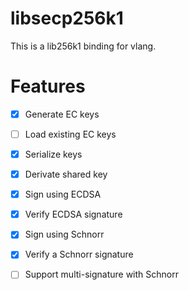 # libsecp256k1

This is a lib256k1 binding for vlang.

# Features

- [x] Generate EC keys
- [ ] Load existing EC keys
- [x] Serialize keys
- [x] Derivate shared key
- [x] Sign using ECDSA
- [x] Verify ECDSA signature
- [x] Sign using Schnorr
- [x] Verify a Schnorr signature
- [ ] Support multi-signature with Schnorr


